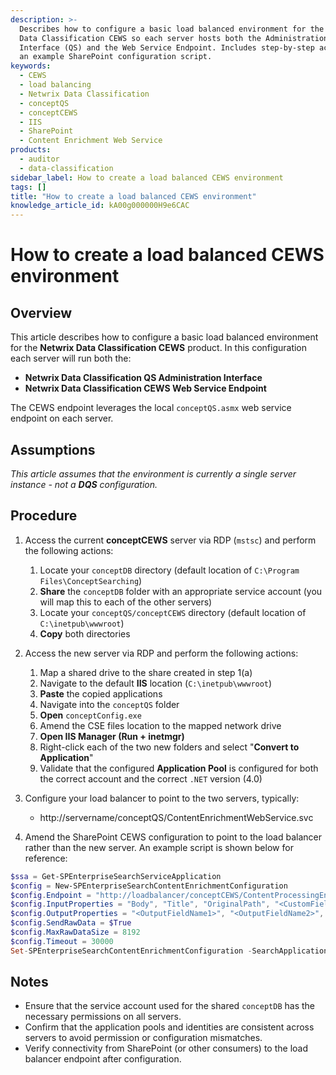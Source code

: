 ```yaml
---
description: >-
  Describes how to configure a basic load balanced environment for the Netwrix
  Data Classification CEWS so each server hosts both the Administration
  Interface (QS) and the Web Service Endpoint. Includes step-by-step actions and
  an example SharePoint configuration script.
keywords:
  - CEWS
  - load balancing
  - Netwrix Data Classification
  - conceptQS
  - conceptCEWS
  - IIS
  - SharePoint
  - Content Enrichment Web Service
products:
  - auditor
  - data-classification
sidebar_label: How to create a load balanced CEWS environment
tags: []
title: "How to create a load balanced CEWS environment"
knowledge_article_id: kA00g000000H9e6CAC
---
```


# How to create a load balanced CEWS environment

## Overview
This article describes how to configure a basic load balanced environment for the **Netwrix Data Classification CEWS** product. In this configuration each server will run both the:

- **Netwrix Data Classification QS Administration Interface**
- **Netwrix Data Classification CEWS Web Service Endpoint**

The CEWS endpoint leverages the local `conceptQS.asmx` web service endpoint on each server.

## Assumptions
*This article assumes that the environment is currently a single server instance - not a **DQS** configuration.*

## Procedure

1. Access the current **conceptCEWS** server via RDP (`mstsc`) and perform the following actions:
   1. Locate your `conceptDB` directory (default location of `C:\Program Files\ConceptSearching`)
   2. **Share** the `conceptDB` folder with an appropriate service account (you will map this to each of the other servers)
   3. Locate your `conceptQS/conceptCEWS` directory (default location of `C:\inetpub\wwwroot`)
   4. **Copy** both directories

2. Access the new server via RDP and perform the following actions:
   1. Map a shared drive to the share created in step 1(a)
   2. Navigate to the default **IIS** location (`C:\inetpub\wwwroot`)
   3. **Paste** the copied applications
   4. Navigate into the `conceptQS` folder
   5. **Open** `conceptConfig.exe`
   6. Amend the CSE files location to the mapped network drive
   7. **Open IIS Manager (Run + inetmgr)**
   8. Right-click each of the two new folders and select "**Convert to Application**"
   9. Validate that the configured **Application Pool** is configured for both the correct account and the correct `.NET` version (4.0)

3. Configure your load balancer to point to the two servers, typically:
   - http://servername/conceptQS/ContentEnrichmentWebService.svc

4. Amend the SharePoint CEWS configuration to point to the load balancer rather than the new server. An example script is shown below for reference:

```powershell
$ssa = Get-SPEnterpriseSearchServiceApplication
$config = New-SPEnterpriseSearchContentEnrichmentConfiguration
$config.Endpoint = "http://loadbalancer/conceptCEWS/ContentProcessingEnrichmentService.svc"
$config.InputProperties = "Body", "Title", "OriginalPath", "<CustomField1>", "<CustomField2>", ....
$config.OutputProperties = "<OutputFieldName1>", "<OutputFieldName2>", ....
$config.SendRawData = $True
$config.MaxRawDataSize = 8192
$config.Timeout = 30000
Set-SPEnterpriseSearchContentEnrichmentConfiguration -SearchApplication $ssa -ContentEnrichmentConfiguration $config
```

## Notes
- Ensure that the service account used for the shared `conceptDB` has the necessary permissions on all servers.
- Confirm that the application pools and identities are consistent across servers to avoid permission or configuration mismatches.
- Verify connectivity from SharePoint (or other consumers) to the load balancer endpoint after configuration.
